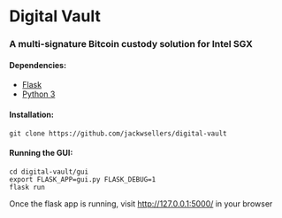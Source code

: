# Digital Vault
### A multi-signature Bitcoin custody solution for Intel SGX
#### Dependencies:
- [Flask](http://flask.pocoo.org/)
- [Python 3](https://www.python.org/)
#### Installation:
```
git clone https://github.com/jackwsellers/digital-vault
```
#### Running the GUI:
```
cd digital-vault/gui
export FLASK_APP=gui.py FLASK_DEBUG=1
flask run
```
Once the flask app is running, visit http://127.0.0.1:5000/ in your browser